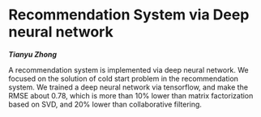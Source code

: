 # Recommendation System via Deep neural network
**_Tianyu Zhong_**

A recommendation system is implemented via deep neural network. 
We focused on the solution of cold start problem in the recommendation system. 
We trained a deep neural network via tensorflow, and make the RMSE about 0.78, which is more than 10% lower than matrix factorization based on SVD, and 20% lower than collaborative filtering.